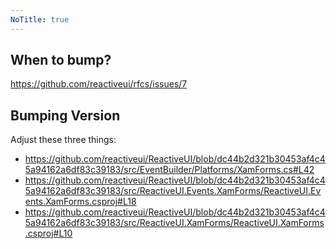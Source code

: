 ```yaml
---
NoTitle: true
---
```

## When to bump?

https://github.com/reactiveui/rfcs/issues/7

## Bumping Version

Adjust these three things:

- https://github.com/reactiveui/ReactiveUI/blob/dc44b2d321b30453af4c45a94162a6df83c39183/src/EventBuilder/Platforms/XamForms.cs#L42
- https://github.com/reactiveui/ReactiveUI/blob/dc44b2d321b30453af4c45a94162a6df83c39183/src/ReactiveUI.Events.XamForms/ReactiveUI.Events.XamForms.csproj#L18
- https://github.com/reactiveui/ReactiveUI/blob/dc44b2d321b30453af4c45a94162a6df83c39183/src/ReactiveUI.XamForms/ReactiveUI.XamForms.csproj#L10
